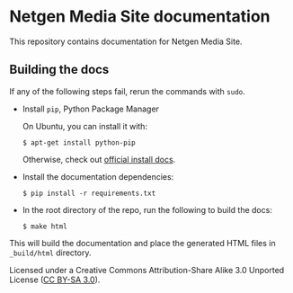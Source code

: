 # Netgen Media Site documentation

This repository contains documentation for Netgen Media Site.

## Building the docs

If any of the following steps fail, rerun the commands with `sudo`.

* Install `pip`, Python Package Manager

    On Ubuntu, you can install it with:

    ```
    $ apt-get install python-pip
    ```

    Otherwise, check out [official install docs](https://pip.pypa.io/en/stable/installing/).

* Install the documentation dependencies:

    ```
    $ pip install -r requirements.txt
    ```

* In the root directory of the repo, run the following to build the docs:

    ```
    $ make html
    ```

This will build the documentation and place the generated HTML files in `_build/html` directory.

Licensed under a Creative Commons Attribution-Share Alike 3.0 Unported License
([CC BY-SA 3.0](https://creativecommons.org/licenses/by-sa/3.0/)).
